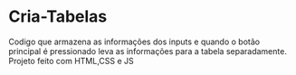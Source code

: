 # Cria-Tabelas

Codigo que armazena as informações dos inputs e quando o botão principal é pressionado leva as informações para a tabela separadamente.
Projeto feito com HTML,CSS e JS
